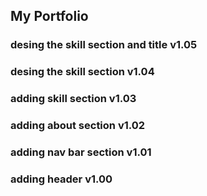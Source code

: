 ## My Portfolio

### desing the skill section and title v1.05

### desing the skill section v1.04

### adding skill section v1.03

### adding about section v1.02

### adding nav bar section v1.01

### adding header v1.00
